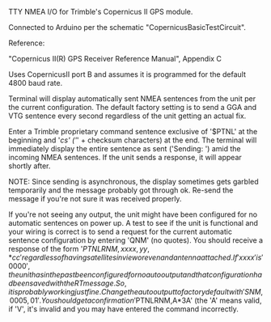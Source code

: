 TTY NMEA I/O for Trimble's Copernicus II GPS module.

Connected to Arduino per the schematic 
"CopernicusBasicTestCircuit".

Reference: 

"Copernicus II(R) GPS Receiver Reference Manual", Appendix C

Uses CopernicusII port B and assumes it is programmed for the
default 4800 baud rate.

Terminal will display automatically sent NMEA sentences from 
the unit per the current configuration. The default factory 
setting is to send a GGA and VTG sentence every second regardless
of the unit getting an actual fix.

Enter a Trimble proprietary command sentence exclusive of '$PTNL'
at the beginning and '*cs' ('*' + checksum characters) at the
end. The terminal will immediately display the entire sentence
as sent ('Sending: <full sentence>') amid the incoming NMEA
sentences. If the unit sends a response, it will appear shortly
after.

NOTE: Since sending is asynchronous, the display sometimes gets
garbled temporarily and the message probably got through ok.
Re-send the message if you're not sure it was received properly.

If you're not seeing any output, the unit might have been
configured for no automatic sentences on power up. A test to 
see if the unit is functional and your wiring is correct is to
send a request for the current automatic sentence configuration
by entering 'QNM' (no quotes). You should receive a response of the form 
'$PTNLRNM,xxxx,yy,*cc' regardless of having satellites in view
or even and antenna attached. If 'xxxx' is '0000', the unit
has in the past been configured for no auto output and that 
configuration had been saved with the RT message. So, it is
probably working just fine. Change the auto output to factory
default with 'SNM,0005,01'. You should get a confirmation
'$PTNLRNM,A*3A' (the 'A' means valid, if 'V', it's invalid and
you may have entered the command incorrectly.


